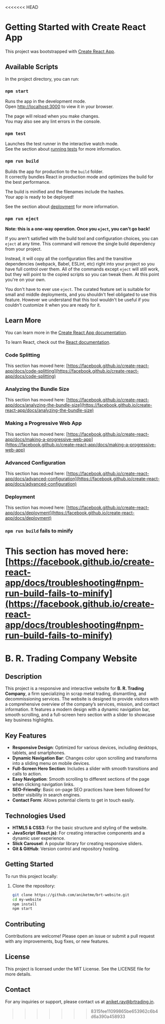 <<<<<<< HEAD
# Getting Started with Create React App

This project was bootstrapped with [Create React App](https://github.com/facebook/create-react-app).

## Available Scripts

In the project directory, you can run:

### `npm start`

Runs the app in the development mode.\
Open [http://localhost:3000](http://localhost:3000) to view it in your browser.

The page will reload when you make changes.\
You may also see any lint errors in the console.

### `npm test`

Launches the test runner in the interactive watch mode.\
See the section about [running tests](https://facebook.github.io/create-react-app/docs/running-tests) for more information.

### `npm run build`

Builds the app for production to the `build` folder.\
It correctly bundles React in production mode and optimizes the build for the best performance.

The build is minified and the filenames include the hashes.\
Your app is ready to be deployed!

See the section about [deployment](https://facebook.github.io/create-react-app/docs/deployment) for more information.

### `npm run eject`

**Note: this is a one-way operation. Once you `eject`, you can't go back!**

If you aren't satisfied with the build tool and configuration choices, you can `eject` at any time. This command will remove the single build dependency from your project.

Instead, it will copy all the configuration files and the transitive dependencies (webpack, Babel, ESLint, etc) right into your project so you have full control over them. All of the commands except `eject` will still work, but they will point to the copied scripts so you can tweak them. At this point you're on your own.

You don't have to ever use `eject`. The curated feature set is suitable for small and middle deployments, and you shouldn't feel obligated to use this feature. However we understand that this tool wouldn't be useful if you couldn't customize it when you are ready for it.

## Learn More

You can learn more in the [Create React App documentation](https://facebook.github.io/create-react-app/docs/getting-started).

To learn React, check out the [React documentation](https://reactjs.org/).

### Code Splitting

This section has moved here: [https://facebook.github.io/create-react-app/docs/code-splitting](https://facebook.github.io/create-react-app/docs/code-splitting)

### Analyzing the Bundle Size

This section has moved here: [https://facebook.github.io/create-react-app/docs/analyzing-the-bundle-size](https://facebook.github.io/create-react-app/docs/analyzing-the-bundle-size)

### Making a Progressive Web App

This section has moved here: [https://facebook.github.io/create-react-app/docs/making-a-progressive-web-app](https://facebook.github.io/create-react-app/docs/making-a-progressive-web-app)

### Advanced Configuration

This section has moved here: [https://facebook.github.io/create-react-app/docs/advanced-configuration](https://facebook.github.io/create-react-app/docs/advanced-configuration)

### Deployment

This section has moved here: [https://facebook.github.io/create-react-app/docs/deployment](https://facebook.github.io/create-react-app/docs/deployment)

### `npm run build` fails to minify

This section has moved here: [https://facebook.github.io/create-react-app/docs/troubleshooting#npm-run-build-fails-to-minify](https://facebook.github.io/create-react-app/docs/troubleshooting#npm-run-build-fails-to-minify)
=======
# B. R. Trading Company Website

## Description

This project is a responsive and interactive website for **B. R. Trading Company**, a firm specializing in scrap metal trading, dismantling, and decommissioning services. The website is designed to provide visitors with a comprehensive overview of the company’s services, mission, and contact information. It features a modern design with a dynamic navigation bar, smooth scrolling, and a full-screen hero section with a slider to showcase key business highlights.

## Key Features

- **Responsive Design**: Optimized for various devices, including desktops, tablets, and smartphones.
- **Dynamic Navigation Bar**: Changes color upon scrolling and transforms into a sliding menu on mobile devices.
- **Full-Screen Hero Section**: Includes a slider with smooth transitions and calls to action.
- **Easy Navigation**: Smooth scrolling to different sections of the page when clicking navigation links.
- **SEO-Friendly**: Basic on-page SEO practices have been followed for better visibility in search engines.
- **Contact Form**: Allows potential clients to get in touch easily.

## Technologies Used

- **HTML5 & CSS3**: For the basic structure and styling of the website.
- **JavaScript (React.js)**: For creating interactive components and a dynamic user experience.
- **Slick Carousel**: A popular library for creating responsive sliders.
- **Git & GitHub**: Version control and repository hosting.

## Getting Started

To run this project locally:

1. Clone the repository:
   ```bash
   git clone https://github.com/aniketme/brt-website.git
   cd my-website
   npm install
   npm start

## Contributing

Contributions are welcome! Please open an issue or submit a pull request with any improvements, bug fixes, or new features.

## License

This project is licensed under the MIT License. See the LICENSE file for more details.

## Contact

For any inquiries or support, please contact us at aniket.ray@brtrading.in.
>>>>>>> 8315fee11099865be653962c6b4d6a390a458933
